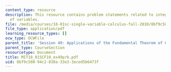 ```yaml
---
content_type: resource
description: This resource contains problem statements related to integration by change
  of variables.
file: /media/courses/18-01sc-single-variable-calculus-fall-2010/8bf9c58094c2838a33e33eced5b6473f_MIT18_01SCF10_ex49prb.pdf
file_type: application/pdf
learning_resource_types: []
ocw_type: OCWFile
parent_title: 'Session 49: Applications of the Fundamental Theorem of Calculus'
parent_type: CourseSection
resourcetype: Document
title: MIT18_01SCF10_ex49prb.pdf
uid: 8bf9c580-94c2-838a-33e3-3eced5b6473f
---
```

